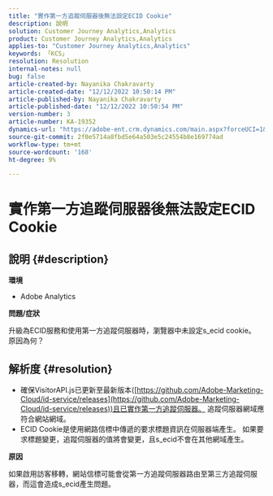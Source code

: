 ```yaml
---
title: "實作第一方追蹤伺服器後無法設定ECID Cookie"
description: 說明
solution: Customer Journey Analytics,Analytics
product: Customer Journey Analytics,Analytics
applies-to: "Customer Journey Analytics,Analytics"
keywords: 「KCS」
resolution: Resolution
internal-notes: null
bug: false
article-created-by: Nayanika Chakravarty
article-created-date: "12/12/2022 10:50:14 PM"
article-published-by: Nayanika Chakravarty
article-published-date: "12/12/2022 10:50:54 PM"
version-number: 3
article-number: KA-19352
dynamics-url: "https://adobe-ent.crm.dynamics.com/main.aspx?forceUCI=1&pagetype=entityrecord&etn=knowledgearticle&id=12c5dd52-6f7a-ed11-81ac-6045bd006b25"
source-git-commit: 2f0e5714a8fbd5e64a503e5c24554b8e169774ad
workflow-type: tm+mt
source-wordcount: '168'
ht-degree: 9%

---
```


# 實作第一方追蹤伺服器後無法設定ECID Cookie

## 說明 {#description}


<b>環境</b>

- Adobe Analytics

<b>問題/症狀</b>

升級為ECID服務和使用第一方追蹤伺服器時，瀏覽器中未設定s_ecid cookie。 原因為何？


## 解析度 {#resolution}


- 確保VisitorAPI.js已更新至最新版本([https://github.com/Adobe-Marketing-Cloud/id-service/releases](https://github.com/Adobe-Marketing-Cloud/id-service/releases))且已實作第一方追蹤伺服器。 追蹤伺服器網域應符合網站網域。
- ECID Cookie是使用網路信標中傳遞的要求標題資訊在伺服器端產生。 如果要求標題變更，追蹤伺服器的值將會變更，且s_ecid不會在其他網域產生。


<b>原因</b>

如果啟用訪客移轉，網站信標可能會從第一方追蹤伺服器路由至第三方追蹤伺服器，而這會造成s_ecid產生問題。
